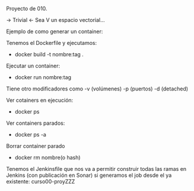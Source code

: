 Proyecto de 010. 


-> Trivial
<- Sea V un espacio vectorial...

Ejemplo de como generar un container:

Tenemos el Dockerfile y ejecutamos:

- docker build -t nombre:tag .

Ejecutar un container:

- docker run nombre:tag

Tiene otro modificadores como -v (volúmenes) -p (puertos) -d (detached)

Ver cotainers en ejecución:

- docker ps

Ver containers parados:

- docker ps -a

Borrar container parado

- docker rm nombre(o hash)

Tenemos el Jenkinsfile que nos va a permitir construir todas las ramas en Jenkins (con publicación en Sonar) si generamos el job desde el ya existente: curso00-proyZZZ